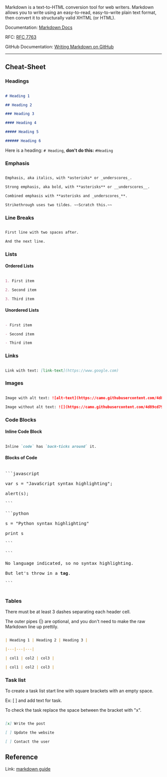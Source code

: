 Markdown is a text-to-HTML conversion tool for web writers. Markdown allows you to write using an easy-to-read, easy-to-write plain text format, then convert it to structurally valid XHTML (or HTML).

Documentation: [Markdown Docs](https://daringfireball.net/projects/markdown/)

RFC: [RFC 7763](https://www.rfc-editor.org/rfc/rfc7763)

GitHub Documentation: [Writing Markdown on GitHub](https://docs.github.com/en/get-started/writing-on-github)

---

## Cheat-Sheet

### Headings

```markdown

# Heading 1

## Heading 2

### Heading 3

#### Heading 4

##### Heading 5

###### Heading 6

```

Here is a heading: `# Heading`, **don't do this:** `#Heading`

### Emphasis

```markdown

Emphasis, aka italics, with *asterisks* or _underscores_.

Strong emphasis, aka bold, with **asterisks** or __underscores__.

Combined emphasis with **asterisks and _underscores_**.

Strikethrough uses two tildes. ~~Scratch this.~~

```

### Line Breaks

```markdown

First line with two spaces after.

And the next line.

```

### Lists

#### Ordered Lists

```markdown

1. First item

2. Second item

3. Third item

```

#### Unordered Lists

```markdown

- First item

- Second item

- Third item

```

### Links

```markdown

Link with text: [link-text](https://www.google.com)

```

### Images

```markdown

Image with alt text: ![alt-text](https://camo.githubusercontent.com/4d89cd791580bfb19080f8b0844ba7e1235aa4becc3f43dfd708a769e257d8de/68747470733a2f2f636e642d70726f642d312e73332e75732d776573742d3030342e6261636b626c617a6562322e636f6d2f6e65772d62616e6e6572342d7363616c65642d666f722d6769746875622e6a7067)

Image without alt text: ![](https://camo.githubusercontent.com/4d89cd791580bfb19080f8b0844ba7e1235aa4becc3f43dfd708a769e257d8de/68747470733a2f2f636e642d70726f642d312e73332e75732d776573742d3030342e6261636b626c617a6562322e636f6d2f6e65772d62616e6e6572342d7363616c65642d666f722d6769746875622e6a7067)

```

### Code Blocks

#### Inline Code Block

```markdown

Inline `code` has `back-ticks around` it.

```

#### Blocks of Code

<pre>

```javascript

var s = "JavaScript syntax highlighting";

alert(s);

```

```python

s = "Python syntax highlighting"

print s

```

```

No language indicated, so no syntax highlighting.

But let's throw in a <b>tag</b>.

```

</pre>

### Tables

There must be at least 3 dashes separating each header cell.

The outer pipes (|) are optional, and you don't need to make the raw Markdown line up prettily.

```markdown

| Heading 1 | Heading 2 | Heading 3 |

|---|---|---|

| col1 | col2 | col3 |

| col1 | col2 | col3 |

```

### Task list

To create a task list start line with square brackets with an empty space.

Ex: [ <space> ] and add text for task.

To check the task replace the space between the bracket with "x".

```markdown

[x] Write the post

[ ] Update the website

[ ] Contact the user

```

## Reference

Link: [markdown guide](https://www.markdownguide.org/cheat-sheet)